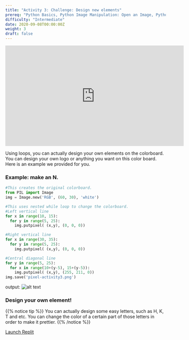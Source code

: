 ```yaml
---
title: "Activity 3: Challenge: Design new elements"
prereq: "Python Basics, Python Image Manipulation: Open an Image, Python Pixels: Colors and Pixels"
difficulty: "Intermediate"
date: 2020-09-08T00:00:00Z
weight: 3
draft: false
---
```


<iframe width="560" height="315" src="https://www.youtube.com/embed/YkxNH1TWjR0" frameborder="0" allow="accelerometer; autoplay; encrypted-media; gyroscope; picture-in-picture" allowfullscreen></iframe>


Using loops, you can actually design your own elements on the colorboard. You can design your own logo or anything you want on this color board. Here is an example we provided for you.


### Example: make an N.

```python
#This creates the original colorboard.
from PIL import Image
img = Image.new('RGB', (60, 30), 'white')

#This uses nested while loop to change the colorboard.
#Left vertical line
for x in range(10, 15):
  for y in range(5, 25):
    img.putpixel( (x,y), (0, 0, 0))

#Right vertical line
for x in range(30, 35):
  for y in range(5, 25):
    img.putpixel( (x,y), (0, 0, 0))

#Central diagonal line
for y in range(5, 25):
  for x in range(10+(y-5), 15+(y-5)):
    img.putpixel( (x,y), (255, 211, 0)) 
img.save('pixel-activity3.png')
```
output:
![alt text](../../media/Activity3_ex.png "image showing activity3 example")


### Design your own element!

{{% notice tip %}}
You can actually design some easy letters, such as H, K, T and etc. You can change the color of a certain part of those letters in order to make it prettier.
{{% /notice %}}

<a class="my-2 mx-4 btn btn-info" href="https://replit.com/@nuevofoundation/Python-Pixel-Activity3" target="_blank">Launch Replit</a>
